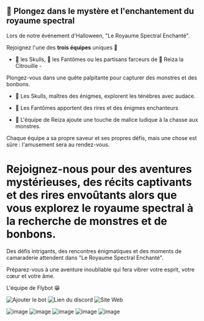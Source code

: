 ## 🎃 Plongez dans le mystère et l'enchantement du royaume spectral

Lors de notre événement d'Halloween, "Le Royaume Spectral Enchanté".

Rejoignez l'une des **trois équipes** uniques 👻
- 🩻 les Skulls, 👻 les Fantômes ou les partisans farceurs de 🎃 Reiza la Citrouille -

Plongez-vous dans une quête palpitante pour capturer des monstres et des bonbons.

- 🩻 Les Skulls, maîtres des énigmes, explorent les ténèbres avec audace.

- 👻 Les Fantômes apportent des rires et des énigmes enchanteurs

- 🎃 L'équipe de Reiza ajoute une touche de malice ludique à la chasse aux monstres. 

Chaque équipe a sa propre saveur et ses propres défis, mais une chose est sûre : l'amusement sera au rendez-vous. 

# Rejoignez-nous pour des aventures mystérieuses, des récits captivants et des rires envoûtants alors que vous explorez le royaume spectral à la recherche de monstres et de bonbons.

Des défis intrigants, des rencontres énigmatiques et des moments de camaraderie attendent dans "Le Royaume Spectral Enchanté". 

Préparez-vous à une aventure inoubliable qui fera vibrer votre esprit, votre cœur et votre âme.

L'équipe de Flybot 😁

![Ajouter le bot](https://canary.discord.com/oauth2/authorize?client_id=891607055595601930)
![Lien du discord](https://discord.com/invite/wmJxbsXyGY)
![Site Web](https://halloween.flybot.tk/)

![image](https://github.com/user-attachments/assets/c8b13ab6-c067-4007-9919-454197898937)
![image](https://github.com/user-attachments/assets/0a813491-830a-42ee-9d4b-81477e903407)
![image](https://github.com/user-attachments/assets/13ef91df-b8d8-46a6-9157-60d8968f2493)
![image](https://github.com/user-attachments/assets/e7ed8353-74d2-49be-8ef3-ebbe5109c7f4)
![image](https://github.com/user-attachments/assets/c9b85124-4dd2-439a-935b-bf7647f21c61)

